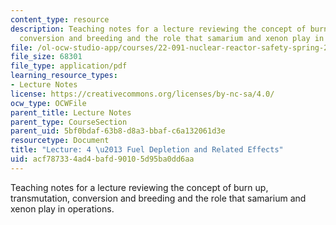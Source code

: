 ```yaml
---
content_type: resource
description: Teaching notes for a lecture reviewing the concept of burn up, transmutation,
  conversion and breeding and the role that samarium and xenon play in operations.
file: /ol-ocw-studio-app/courses/22-091-nuclear-reactor-safety-spring-2008/acf787334ad4bafd90105d95ba0dd6aa_MIT22_091S08_lec04note.pdf
file_size: 68301
file_type: application/pdf
learning_resource_types:
- Lecture Notes
license: https://creativecommons.org/licenses/by-nc-sa/4.0/
ocw_type: OCWFile
parent_title: Lecture Notes
parent_type: CourseSection
parent_uid: 5bf0bdaf-63b8-d8a3-bbaf-c6a132061d3e
resourcetype: Document
title: "Lecture: 4 \u2013 Fuel Depletion and Related Effects"
uid: acf78733-4ad4-bafd-9010-5d95ba0dd6aa
---
```

Teaching notes for a lecture reviewing the concept of burn up, transmutation, conversion and breeding and the role that samarium and xenon play in operations.